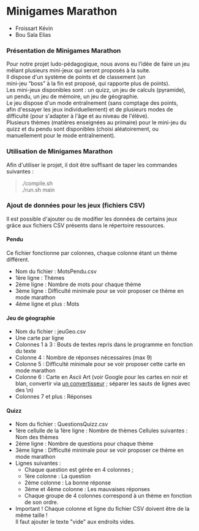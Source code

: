 # Minigames Marathon

 * Froissart Kévin
 * Bou Sala Elias

### Présentation de Minigames Marathon

<p>Pour notre projet ludo-pédagogique, nous avons eu l’idée de faire un jeu<br>
mêlant plusieurs mini-jeux qui seront proposés à la suite.<br>
Il dispose d'un système de points et de classement (un<br>
mini-jeu “boss” à la fin est proposé, qui rapporte plus de points).<br>
Les mini-jeux disponibles sont : un quizz, un jeu de calculs (pyramide),<br>
un pendu, un jeu de mémoire, un jeu de géographie.<br>
Le jeu dispose d'un mode entraînement (sans comptage des points,<br>
afin d'essayer les jeux individuellement) et de plusieurs modes de<br>
difficulté (pour s'adapter à l'âge et au niveau de l'élève).<br>
Plusieurs thèmes (matières enseignées au primaire) pour le mini-jeu du<br>
quizz et du pendu sont disponibles (choisi aléatoirement, ou<br>
manuellement pour le mode entraînement).</p>

### Utilisation de Minigames Marathon

Afin d'utiliser le projet, il doit être suffisant de taper les
commandes suivantes :

> ./compile.sh<br>
> ./run.sh main

### Ajout de données pour les jeux (fichiers CSV)

Il est possible d'ajouter ou de modifier les données de certains jeux<br>
grâce aux fichiers CSV présents dans le répertoire ressources.

#### Pendu

Ce fichier fonctionne par colonnes, chaque colonne étant un thème
différent.

* Nom du fichier : MotsPendu.csv
* 1ère ligne : Thèmes
* 2ème ligne : Nombre de mots pour chaque thème
* 3ème ligne : Difficulté minimale pour se voir proposer ce thème en
mode marathon
* 4ème ligne et plus : Mots

#### Jeu de géographie

* Nom du fichier : jeuGeo.csv
* Une carte par ligne
* Colonnes 1 à 3 : Bouts de textes repris dans le programme en fonction
du texte
* Colonne 4 : Nombre de réponses nécessaires (max 9)
* Colonne 5 : Difficulté minimale pour se voir proposer cette carte en
mode marathon
* Colonne 6 : Carte en Ascii Art (voir Google pour les cartes en noir et
blan, convertir via [un convertisseur](https://manytools.org/hacker-tools/convert-images-to-ascii-art/) ;
séparer les sauts de lignes avec des \n)
* Colonnes 7 et plus : Réponses

#### Quizz

* Nom du fichier : QuestionsQuizz.csv
* 1ère cellulle de la 1ère ligne : Nombre de thèmes
    Cellules suivantes : Nom des thèmes
* 2ème ligne : Nombre de questions pour chaque thème
* 3ème ligne : Difficulté minimale pour se voir proposer ce thème en
mode marathon
* Lignes suivantes :
    - Chaque question est gérée en 4 colonnes ;
    - 1ère colonne : La question
    - 2ème colonne : La bonne réponse
    - 3ème et 4ème colonne : Les mauvaises réponses
    - Chaque groupe de 4 colonnes correspond à un thème en fonction de
    son ordre.
* Important ! Chaque colonne et ligne du fichier CSV doivent être de la
même taille !<br>
Il faut ajouter le texte "vide" aux endroits vides.
